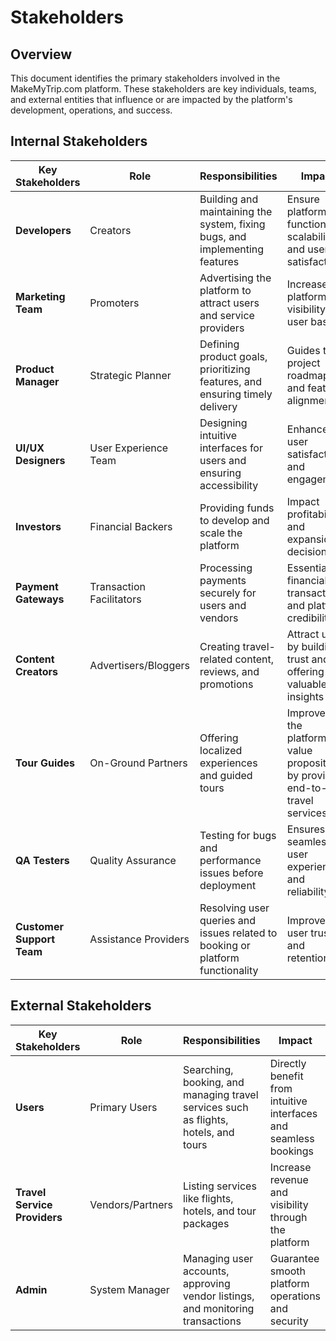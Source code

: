 # Stakeholders

## Overview
This document identifies the primary stakeholders involved in the MakeMyTrip.com platform. These stakeholders are key individuals, teams, and external entities that influence or are impacted by the platform's development, operations, and success.

## Internal Stakeholders

| **Key Stakeholders**       | **Role**               | **Responsibilities**                                                              | **Impact**                                                                          |
|-----------------------------|------------------------|----------------------------------------------------------------------------------|------------------------------------------------------------------------------------|
| **Developers**              | Creators              | Building and maintaining the system, fixing bugs, and implementing features      | Ensure platform functionality, scalability, and user satisfaction                  |
| **Marketing Team**          | Promoters             | Advertising the platform to attract users and service providers                  | Increases platform visibility and user base                                        |
| **Product Manager**         | Strategic Planner     | Defining product goals, prioritizing features, and ensuring timely delivery      | Guides the project roadmap and feature alignment                                   |
| **UI/UX Designers**         | User Experience Team  | Designing intuitive interfaces for users and ensuring accessibility              | Enhance user satisfaction and engagement                                           |
| **Investors**                | Financial Backers        | Providing funds to develop and scale the platform                                   | Impact profitability and expansion decisions                                         |
| **Payment Gateways**         | Transaction Facilitators | Processing payments securely for users and vendors                                  | Essential for financial transactions and platform credibility                        |
| **Content Creators**         | Advertisers/Bloggers     | Creating travel-related content, reviews, and promotions                           | Attract users by building trust and offering valuable insights                       |
| **Tour Guides**              | On-Ground Partners       | Offering localized experiences and guided tours                                     | Improves the platform's value proposition by providing end-to-end travel services    |
| **QA Testers**              | Quality Assurance     | Testing for bugs and performance issues before deployment                        | Ensures a seamless user experience and reliability                                 |
| **Customer Support Team**   | Assistance Providers  | Resolving user queries and issues related to booking or platform functionality   | Improves user trust and retention                                                  |


## External Stakeholders

| **Key Stakeholders**        | **Role**                  | **Responsibilities**                                                                 | **Impact**                                                                            |
|------------------------------|---------------------------|--------------------------------------------------------------------------------------|--------------------------------------------------------------------------------------|
| **Users**        | Primary Users            | Searching, booking, and managing travel services such as flights, hotels, and tours | Directly benefit from intuitive interfaces and seamless bookings                     |
| **Travel Service Providers** | Vendors/Partners         | Listing services like flights, hotels, and tour packages                            | Increase revenue and visibility through the platform                                 |
| **Admin**                   | System Manager        | Managing user accounts, approving vendor listings, and monitoring transactions   | Guarantee smooth platform operations and security                                  |




